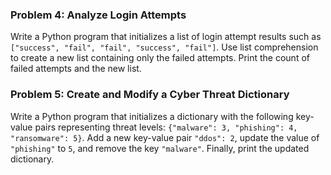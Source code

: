 ### Problem 4: Analyze Login Attempts
Write a Python program that initializes a list of login attempt results such as `["success", "fail", "fail", "success", "fail"]`. Use list comprehension to create a new list containing only the failed attempts. Print the count of failed attempts and the new list.

### Problem 5: Create and Modify a Cyber Threat Dictionary
Write a Python program that initializes a dictionary with the following key-value pairs representing threat levels: `{"malware": 3, "phishing": 4, "ransomware": 5}`. Add a new key-value pair `"ddos": 2`, update the value of `"phishing"` to `5`, and remove the key `"malware"`. Finally, print the updated dictionary.
